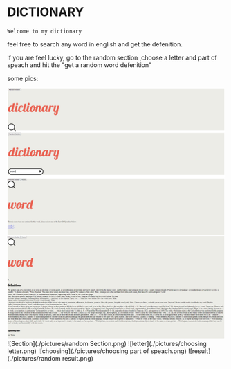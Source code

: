 # DICTIONARY 

    Welcome to my dictionary 

feel free to search any word in english and get the defenition.

if you are feel lucky, go to the random section ,choose a letter and part of speach and hit the "get a random word defenition" 

some pics:


![home](./pictures/home.png)
![search](./pictures/search.png)
![results](./pictures/results.png)
![defenition](./pictures/defenition.png)
![Section](./pictures/random Section.png)
![letter](./pictures/choosing letter.png)
![choosing](./pictures/choosing part of speach.png)
![result](./pictures/random result.png)

